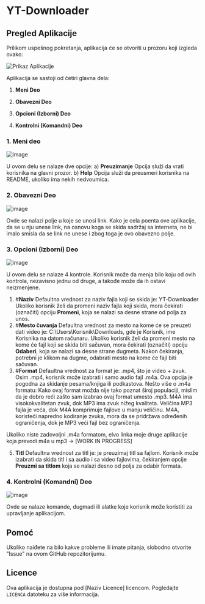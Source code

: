 # YT-Downloader

## Pregled Aplikacije

Prilikom uspešnog pokretanja, aplikacija će se otvoriti u prozoru koji izgleda ovako:

![Prikaz Aplikacije](https://github.com/SofrA11/YT-Downloader/assets/107811123/bc65bf42-bb4f-4007-be24-36195b561b88)

Aplikacija se sastoji od četiri glavna dela:
1. **Meni Deo**
  
2. **Obavezni Deo**
   
3. **Opcioni (Izborni) Deo**

4. **Kontrolni (Komandni) Deo**

### 1. Meni deo 
 ![image](https://github.com/SofrA11/YT-Downloader/assets/107811123/e9ce46e6-6235-4f52-90c2-948f2a579a95)

U ovom delu se nalaze dve opcije:
   a) **Preuzimanje**
        Opcija  služi da vrati korisnika na glavni prozor.
   b) **Help**
        Opcija služi da preusmeri korisnika na README, ukoliko ima nekih nedvoumica.

### 2. Obavezni Deo

![image](https://github.com/SofrA11/YT-Downloader/assets/107811123/9a01c514-08cd-499b-b123-82451a66b8b2)

Ovde se nalazi polje u koje se unosi link. Kako je cela poenta ove aplikacije, da se u nju unese link, na osnovu koga se skida sadržaj sa interneta, ne bi imalo smisla da se link ne unese i zbog toga je ovo obavezno polje.

### 3. Opcioni (Izborni) Deo

![image](https://github.com/SofrA11/YT-Downloader/assets/107811123/ce59e6a5-c087-4d77-bc4d-68d214f5051e)

U ovom delu se nalaze 4 kontrole. Korisnik može da menja bilo koju od ovih kontrola, nezavisno jednu od druge, a takođe može da ih ostavi neizmenjene.
   1. #**Naziv**
      Defaultna vrednost za naziv fajla koji se skida je: YT-Downloader
      Ukoliko korisnik želi da promeni naziv fajla koji skida, mora čekirati (označiti) opciju **Promeni**, koja se nalazi sa desne strane od polja za unos.
   2. #**Mesto čuvanja**
      Defaultna vrednost za mesto na kome će se preuzeti dati video je: C:\Users\Korisnik\Downloads, gde je Korisnik, ime Korisnika na datom računaru.
      Ukoliko korisnik želi da promeni mesto na kome će fajl koji se skida biti sačuvan, mora čekirati (označiti) opciju **Odaberi**, koja se nalazi sa desne strane dugmeta. Nakon čekiranja, potrebni je klikom na dugme, odabrati mesto na kome će fajl biti sačuvan.
   3. #**Format**
        Defaultna vrednost za format je: .mp4, što je video + zvuk.
        Osim .mp4, korisnik može izabrati i samo audio fajl .m4a. Ova opcija je pogodna za skidanje pesama/knjiga ili podkastova.
        Nešto više o .m4a formatu:
        Kako ovaj format možda nije tako poznat široj populaciji, mislim da je dobro reći zašto sam izabrao ovaj format umesto .mp3.
        M4A ima visokokvalitetan zvuk, dok MP3 ima zvuk nižeg kvaliteta. Veličina MP3 fajla je veća, dok M4A komprimuje fajlove u manju veličinu.
        M4A, koristeći napredno kodiranje zvuka, mora da se pridržava određenih ograničenja, dok je MP3 veći fajl bez ograničenja.

Ukoliko niste zadovoljni .m4a formatom, elvo linka moje druge aplikacije koja prevodi m4a u mp3 -> [WORK IN PROGRESS]

   5. **Titl**
Defaultna vrednost za titl je: je preuzimaj titl sa fajlom.
Korisnik može izabrati da skida titl i sa audio i sa video fajlovima, čekiranjem opcije **Preuzmi sa titlom** koja se nalazi desno od polja za odabir formata.





### 4. Kontrolni (Komandni) Deo

![image](https://github.com/SofrA11/YT-Downloader/assets/107811123/03c95934-ed92-4100-9ff5-76ebe4031d00)

Ovde se nalaze komande, dugmadi ili alatke koje korisnik može koristiti za upravljanje aplikacijom.

## Pomoć

Ukoliko naiđete na bilo kakve probleme ili imate pitanja, slobodno otvorite "Issue" na ovom GitHub repozitorijumu.

## Licence

Ova aplikacija je dostupna pod [Naziv Licence] licencom. Pogledajte `LICENCA` datoteku za više informacija.

